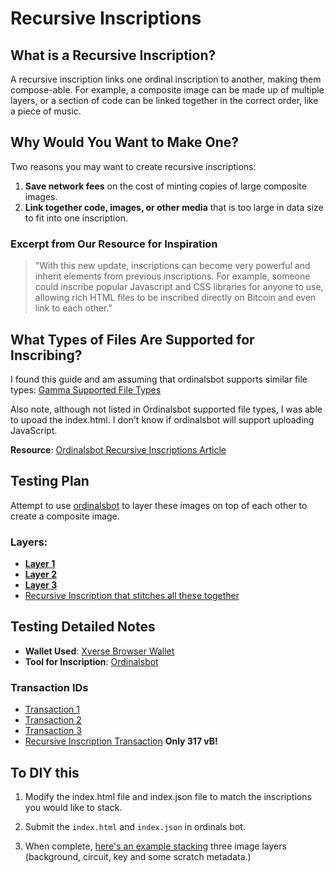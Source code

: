 # Recursive Inscriptions

## What is a Recursive Inscription?

A recursive inscription links one ordinal inscription to another, making them compose-able. For example, a composite image can be made up of multiple layers, or a section of code can be linked together in the correct order, like a piece of music.

## Why Would You Want to Make One?

Two reasons you may want to create recursive inscriptions:
1. **Save network fees** on the cost of minting copies of large composite images.
2. **Link together code, images, or other media** that is too large in data size to fit into one inscription.

### Excerpt from Our Resource for Inspiration

> "With this new update, inscriptions can become very powerful and inherit elements from previous inscriptions. For example, someone could inscribe popular Javascript and CSS libraries for anyone to use, allowing rich HTML files to be inscribed directly on Bitcoin and even link to each other."

## What Types of Files Are Supported for Inscribing?

I found this guide and am assuming that ordinalsbot supports similar file types: [Gamma Supported File Types](https://support.gamma.io/hc/en-us/articles/13772220095891-What-file-types-are-supported-for-ordinal-inscription-images-on-Gamma#heading-3)

Also note, although not listed in Ordinalsbot supported file types, I was able to upoad the index.html.  I don't know if ordinalsbot will support uploading JavaScript.

**Resource**: [Ordinalsbot Recursive Inscriptions Article](https://ordinalsbot.medium.com/recursive-inscriptions-creating-a-collection-from-shared-layers-b43a628144e8)

## Testing Plan

Attempt to use [ordinalsbot](https://ordinalsbot.com/) to layer these images on top of each other to create a composite image.

### Layers:

- [**Layer 1**](https://ord.xverse.app/inscription/91140707cd95804a2be7baa30466ed3f29a33ee91010fadb08334f92a2b6c0dfi0)
- [**Layer 2**](https://ord.xverse.app/inscription/b34f672acc80c2166ed719041a08fd1cce9e1ab09d7b61665d03ed65f34c0c80i0)
- [**Layer 3**](https://ord.xverse.app/inscription/ca33b0760d861d06e5323b8ac09b24a2da3d34eeeaeaf350c2b5a678c6c25fc3i0)
- [Recursive Inscription that stitches all these together](https://ord.xverse.app/inscription/bcf0f027b4332b295e48597f8ad717309d6b27ef44bd4f255d5c9c0ed34ad453i0)

## Testing Detailed Notes

- **Wallet Used**: [Xverse Browser Wallet](https://www.xverse.app/download)
- **Tool for Inscription**: [Ordinalsbot](https://ordinalsbot.com/)


### Transaction IDs

- [Transaction 1](https://mempool.space/tx/91140707cd95804a2be7baa30466ed3f29a33ee91010fadb08334f92a2b6c0df)
- [Transaction 2](https://mempool.space/tx/b34f672acc80c2166ed719041a08fd1cce9e1ab09d7b61665d03ed65f34c0c80)
- [Transaction 3](https://mempool.space/tx/b34f672acc80c2166ed719041a08fd1cce9e1ab09d7b61665d03ed65f34c0c80)
- [Recursive Inscription Transaction](https://mempool.space/es/tx/bcf0f027b4332b295e48597f8ad717309d6b27ef44bd4f255d5c9c0ed34ad453)
**Only 317 vB!**

## To DIY this

1. Modify the index.html file and index.json file to match the inscriptions you would like to stack.
2. Submit the `index.html` and `index.json` in ordinals bot.

5. When complete, [here's an example stacking](https://ord.xverse.app/inscription/bcf0f027b4332b295e48597f8ad717309d6b27ef44bd4f255d5c9c0ed34ad453i0)
 three image layers (background, circuit, key and some scratch metadata.)